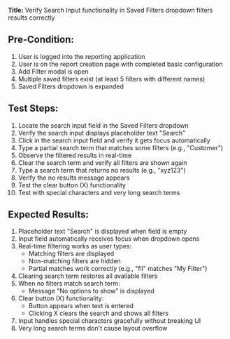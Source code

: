**Title:** Verify Search Input functionality in Saved Filters dropdown filters results correctly

## Pre-Condition:
1. User is logged into the reporting application
2. User is on the report creation page with completed basic configuration
3. Add Filter modal is open
4. Multiple saved filters exist (at least 5 filters with different names)
5. Saved Filters dropdown is expanded

## Test Steps:
1. Locate the search input field in the Saved Filters dropdown
2. Verify the search input displays placeholder text "Search"
3. Click in the search input field and verify it gets focus automatically
4. Type a partial search term that matches some filters (e.g., "Customer")
5. Observe the filtered results in real-time
6. Clear the search term and verify all filters are shown again
7. Type a search term that returns no results (e.g., "xyz123")
8. Verify the no results message appears
9. Test the clear button (X) functionality
10. Test with special characters and very long search terms

## Expected Results:
1. Placeholder text "Search" is displayed when field is empty
2. Input field automatically receives focus when dropdown opens
3. Real-time filtering works as user types:
   - Matching filters are displayed
   - Non-matching filters are hidden
   - Partial matches work correctly (e.g., "fil" matches "My Filter")
4. Clearing search term restores all available filters
5. When no filters match search term:
   - Message "No options to show" is displayed
6. Clear button (X) functionality:
   - Button appears when text is entered
   - Clicking X clears the search and shows all filters
7. Input handles special characters gracefully without breaking UI
8. Very long search terms don't cause layout overflow